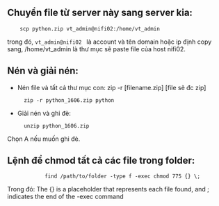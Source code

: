 ## Chuyển file từ server này sang server kia:

        scp python.zip vt_admin@nifi02:/home/vt_admin

trong đó, `vt_admin@nifi02 ` là account và tên domain hoặc ip định copy sang, /home/vt_admin là thư mục sẽ paste file của host nifi02.

## Nén và giải nén:

- Nén file và tất cả thư mục con: zip -r [filename.zip] [file sẽ đc zip]

        zip -r python_1606.zip python

- Giải nén và ghi đè:

        unzip python_1606.zip

Chọn A nếu muốn ghi đè.

## Lệnh để chmod tất cả các file trong folder:

                find /path/to/folder -type f -exec chmod 775 {} \;

Trong đó:
 The {} is a placeholder that represents each file found, and \; indicates the end of the -exec command